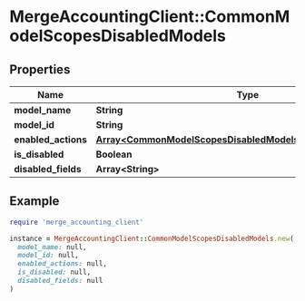 # MergeAccountingClient::CommonModelScopesDisabledModels

## Properties

| Name | Type | Description | Notes |
| ---- | ---- | ----------- | ----- |
| **model_name** | **String** |  |  |
| **model_id** | **String** |  |  |
| **enabled_actions** | [**Array&lt;CommonModelScopesDisabledModelsEnabledActionsEnum&gt;**](CommonModelScopesDisabledModelsEnabledActionsEnum.md) |  |  |
| **is_disabled** | **Boolean** |  |  |
| **disabled_fields** | **Array&lt;String&gt;** |  |  |

## Example

```ruby
require 'merge_accounting_client'

instance = MergeAccountingClient::CommonModelScopesDisabledModels.new(
  model_name: null,
  model_id: null,
  enabled_actions: null,
  is_disabled: null,
  disabled_fields: null
)
```

